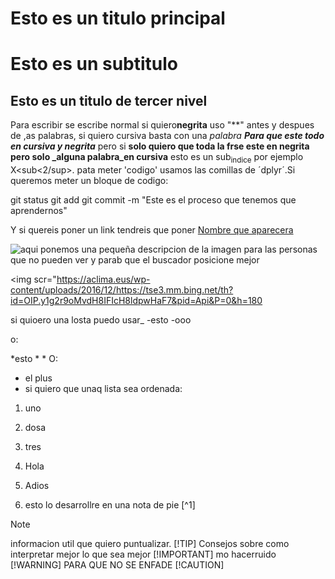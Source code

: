 # Esto es un titulo principal 
# Esto es un subtitulo 
## Esto es un titulo de tercer nivel

Para escribir se escribe normal si quiero**negrita** uso "**" antes y despues de ,as palabras, si quiero cursiva basta con una *palabra*
***Para que este todo en cursiva y negrita*** pero si **solo quiero que toda la frse este en negrita pero solo _alguna palabra_en cursiva** 
esto es un sub<sub>indice</sub> por ejemplo X<sub<2/sup>.
pata meter 'codigo' usamos las comillas de ´dplyr´.Si queremos meter un bloque de codigo:

git status
git add
git commit -m "Este es el proceso que tenemos que aprendernos"



Y si quereis poner un link tendreis que poner [Nombre que aparecera](httsp://leonardo.ai/faq/)

![aqui ponemos una pequeña descripcion de la imagen para las personas que no pueden ver y parab que el buscador posicione mejor](https://tse3.mm.bing.net/th?id=OIP.y1g2r9oMvdH8IFIcH8ldpwHaF7&pid=Api&P=0&h=180)

<img scr="https://aclima.eus/wp-content/uploads/2016/12/https://tse3.mm.bing.net/th?id=OIP.y1g2r9oMvdH8IFIcH8ldpwHaF7&pid=Api&P=0&h=180


si quioero una losta puedo usar_
-esto
-ooo

o:

*esto 
*
*
O:
+ el plus
+ si quiero que unaq lista sea ordenada:
1. uno
2. dosa
3. tres

121. Hola
122. Adios

123. esto lo desarrollre en una nota de pie [^1]

>[!NOTE]
>informacion util que quiero puntualizar.
>[!TIP]
Consejos sobre como interpretar mejor lo que sea mejor 
>[!IMPORTANT]
mo hacerruido
>[!WARNING]
PARA QUE NO SE ENFADE
>[!CAUTION]
>
>



